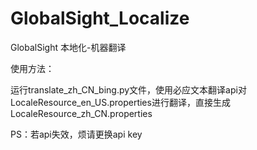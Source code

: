 # GlobalSight_Localize
GlobalSight 本地化-机器翻译

使用方法：

运行translate_zh_CN_bing.py文件，使用必应文本翻译api对LocaleResource_en_US.properties进行翻译，直接生成LocaleResource_zh_CN.properties

PS：若api失效，烦请更换api key
